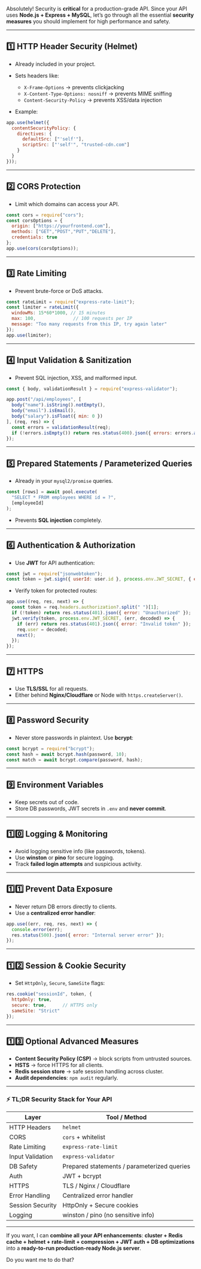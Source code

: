Absolutely! Security is **critical** for a production-grade API. Since your API uses **Node.js + Express + MySQL**, let’s go through all the essential **security measures** you should implement for high performance and safety.

---

## 1️⃣ **HTTP Header Security (Helmet)**

* Already included in your project.
* Sets headers like:

  * `X-Frame-Options` → prevents clickjacking
  * `X-Content-Type-Options: nosniff` → prevents MIME sniffing
  * `Content-Security-Policy` → prevents XSS/data injection
* Example:

```js
app.use(helmet({
  contentSecurityPolicy: {
    directives: {
      defaultSrc: ["'self'"],
      scriptSrc: ["'self'", "trusted-cdn.com"]
    }
  }
}));
```

---

## 2️⃣ **CORS Protection**

* Limit which domains can access your API.

```js
const cors = require("cors");
const corsOptions = {
  origin: ["https://yourfrontend.com"],
  methods: ["GET","POST","PUT","DELETE"],
  credentials: true
};
app.use(cors(corsOptions));
```

---

## 3️⃣ **Rate Limiting**

* Prevent brute-force or DoS attacks.

```js
const rateLimit = require("express-rate-limit");
const limiter = rateLimit({
  windowMs: 15*60*1000, // 15 minutes
  max: 100,              // 100 requests per IP
  message: "Too many requests from this IP, try again later"
});
app.use(limiter);
```

---

## 4️⃣ **Input Validation & Sanitization**

* Prevent SQL injection, XSS, and malformed input.

```js
const { body, validationResult } = require("express-validator");

app.post("/api/employees", [
  body("name").isString().notEmpty(),
  body("email").isEmail(),
  body("salary").isFloat({ min: 0 })
], (req, res) => {
  const errors = validationResult(req);
  if (!errors.isEmpty()) return res.status(400).json({ errors: errors.array() });
});
```

---

## 5️⃣ **Prepared Statements / Parameterized Queries**

* Already in your `mysql2/promise` queries.

```js
const [rows] = await pool.execute(
  "SELECT * FROM employees WHERE id = ?",
  [employeeId]
);
```

* Prevents **SQL injection** completely.

---

## 6️⃣ **Authentication & Authorization**

* Use **JWT** for API authentication:

```js
const jwt = require("jsonwebtoken");
const token = jwt.sign({ userId: user.id }, process.env.JWT_SECRET, { expiresIn: "1h" });
```

* Verify token for protected routes:

```js
app.use((req, res, next) => {
  const token = req.headers.authorization?.split(" ")[1];
  if (!token) return res.status(401).json({ error: "Unauthorized" });
  jwt.verify(token, process.env.JWT_SECRET, (err, decoded) => {
    if (err) return res.status(401).json({ error: "Invalid token" });
    req.user = decoded;
    next();
  });
});
```

---

## 7️⃣ **HTTPS**

* Use **TLS/SSL** for all requests.
* Either behind **Nginx/Cloudflare** or Node with `https.createServer()`.

---

## 8️⃣ **Password Security**

* Never store passwords in plaintext. Use **bcrypt**:

```js
const bcrypt = require("bcrypt");
const hash = await bcrypt.hash(password, 10);
const match = await bcrypt.compare(password, hash);
```

---

## 9️⃣ **Environment Variables**

* Keep secrets out of code.
* Store DB passwords, JWT secrets in `.env` and **never commit**.

---

## 1️⃣0️⃣ **Logging & Monitoring**

* Avoid logging sensitive info (like passwords, tokens).
* Use **winston** or **pino** for secure logging.
* Track **failed login attempts** and suspicious activity.

---

## 1️⃣1️⃣ **Prevent Data Exposure**

* Never return DB errors directly to clients.
* Use a **centralized error handler**:

```js
app.use((err, req, res, next) => {
  console.error(err);
  res.status(500).json({ error: "Internal server error" });
});
```

---

## 1️⃣2️⃣ **Session & Cookie Security**

* Set `HttpOnly`, `Secure`, `SameSite` flags:

```js
res.cookie("sessionId", token, {
  httpOnly: true,
  secure: true,      // HTTPS only
  sameSite: "Strict"
});
```

---

## 1️⃣3️⃣ **Optional Advanced Measures**

* **Content Security Policy (CSP)** → block scripts from untrusted sources.
* **HSTS** → force HTTPS for all clients.
* **Redis session store** → safe session handling across cluster.
* **Audit dependencies**: `npm audit` regularly.

---

### ⚡ TL;DR Security Stack for Your API

| Layer            | Tool / Method                               |
| ---------------- | ------------------------------------------- |
| HTTP Headers     | `helmet`                                    |
| CORS             | `cors` + whitelist                          |
| Rate Limiting    | `express-rate-limit`                        |
| Input Validation | `express-validator`                         |
| DB Safety        | Prepared statements / parameterized queries |
| Auth             | JWT + bcrypt                                |
| HTTPS            | TLS / Nginx / Cloudflare                    |
| Error Handling   | Centralized error handler                   |
| Session Security | HttpOnly + Secure cookies                   |
| Logging          | winston / pino (no sensitive info)          |

---

If you want, I can **combine all your API enhancements**:
**cluster + Redis cache + helmet + rate-limit + compression + JWT auth + DB optimizations** into a **ready-to-run production-ready Node.js server**.

Do you want me to do that?
